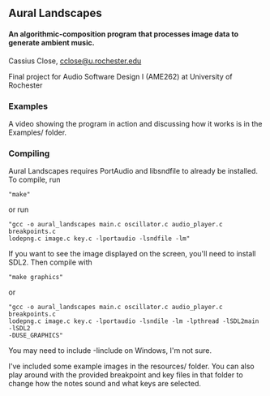 <h2>Aural Landscapes</h2>
<h4>An algorithmic-composition program that processes image data to generate ambient music. </h4>

Cassius Close, cclose@u.rochester.edu

Final project for Audio Software Design I (AME262) at University of Rochester

<h3>Examples</h3>
A video showing the program in action and discussing how it works is in the
Examples/ folder.

<h3>Compiling</h3>

Aural Landscapes requires PortAudio and libsndfile to already be installed.
To compile, run

    "make"

or run

    "gcc -o aural_landscapes main.c oscillator.c audio_player.c breakpoints.c
    lodepng.c image.c key.c -lportaudio -lsndfile -lm"


If you want to see the image displayed on the screen, you'll need to install
SDL2. Then compile with

    "make graphics"

or

    "gcc -o aural_landscapes main.c oscillator.c audio_player.c breakpoints.c
    lodepng.c image.c key.c -lportaudio -lsndile -lm -lpthread -lSDL2main -lSDL2
    -DUSE_GRAPHICS"


You may need to include -Iinclude on Windows, I'm not sure.

I've included some example images in the resources/ folder. You can also play
around with the provided breakpoint and key files in that folder to change how the
notes sound and what keys are selected.
